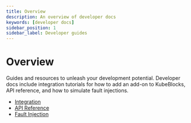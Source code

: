```yaml
---
title: Overview
description: An overview of developer docs
keywords: [developer docs]
sidebar_position: 1
sidebar_label: Developer guides
---
```


# Overview

Guides and resources to unleash your development potential. Developer docs include integration tutorials for how to add an add-on to KubeBlocks, API reference, and how to simulate fault injections.

* [Integration](./integration/overview.md)
* [API Reference](./api-reference/cluster.md)
* [Fault Injection](./fault_injection/introduction.md)